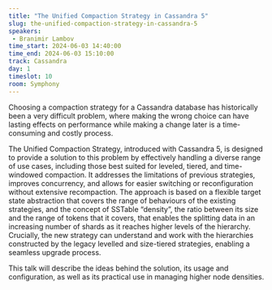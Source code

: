 ```yaml
---
title: "The Unified Compaction Strategy in Cassandra 5"
slug: the-unified-compaction-strategy-in-cassandra-5
speakers:
 - Branimir Lambov
time_start: 2024-06-03 14:40:00
time_end: 2024-06-03 15:10:00
track: Cassandra
day: 1
timeslot: 10
room: Symphony
---
```


Choosing a compaction strategy for a Cassandra database has historically been a very difficult problem, where making the wrong choice can have lasting effects on performance while making a change later is a time-consuming and costly process.
 
The Unified Compaction Strategy, introduced with Cassandra 5, is designed to provide a solution to this problem by effectively handling a diverse range of use cases, including those best suited for leveled, tiered, and time-windowed compaction. It addresses the limitations of previous strategies, improves concurrency, and allows for easier switching or reconfiguration without extensive recompaction. The approach is based on a flexible target state abstraction that covers the range of behaviours of the existing strategies, and the concept of SSTable “density”, the ratio between its size and the range of tokens that it covers, that enables the splitting data in an increasing number of shards as it reaches higher levels of the hierarchy. Crucially, the new strategy can understand and work with the hierarchies constructed by the legacy levelled and size-tiered strategies, enabling a seamless upgrade process.
 
 
 
 This talk will describe the ideas behind the solution, its usage and configuration, as well as its practical use in managing higher node densities.